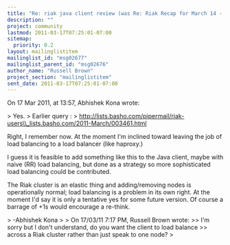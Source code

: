 ```yaml
---
title: "Re: riak java client review (was Re: Riak Recap for March 14 - 15)"
description: ""
project: community
lastmod: 2011-03-17T07:25:01-07:00
sitemap:
  priority: 0.2
layout: mailinglistitem
mailinglist_id: "msg02677"
mailinglist_parent_id: "msg02676"
author_name: "Russell Brown"
project_section: "mailinglistitem"
sent_date: 2011-03-17T07:25:01-07:00
---
```


On 17 Mar 2011, at 13:57, Abhishek Kona wrote:

&gt; Yes.
&gt; Earlier query : 
&gt; http://lists.basho.com/pipermail/riak-users\\_lists.basho.com/2011-March/003461.html

Right, I remember now. At the moment I'm inclined toward leaving the job of 
load balancing to a load balancer (like haproxy.)

I guess it is feasible to add something like this to the Java client, maybe 
with naive (RR) load balancing, but done as a strategy so more sophisticated 
load balancing could be contributed. 

The Riak cluster is an elastic thing and adding/removing nodes is operationally 
normal; load balancing is a problem in its own right. At the moment I'd say it 
is only a tentative yes for some future version. Of course a barrage of +1s 
would encourage a re-think.

&gt; -Abhishek Kona
&gt; 
&gt; On 17/03/11 7:17 PM, Russell Brown wrote:
&gt;&gt; I'm sorry but I don't understand, do you want the client to load balance 
&gt;&gt; across a Riak cluster rather than just speak to one node?
&gt; 

